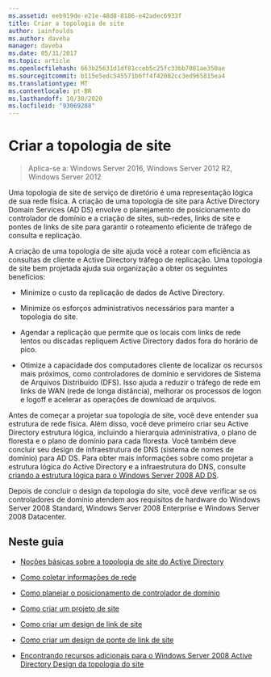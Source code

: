 ```yaml
---
ms.assetid: eeb919de-e21e-48d8-8186-e42adec6933f
title: Criar a topologia de site
author: iainfoulds
ms.author: daveba
manager: daveba
ms.date: 05/31/2017
ms.topic: article
ms.openlocfilehash: 663b25631d1df81cceb5c25fc33bb7081ae350ae
ms.sourcegitcommit: b115e5edc545571b6ff4f42082cc3ed965815ea4
ms.translationtype: MT
ms.contentlocale: pt-BR
ms.lasthandoff: 10/30/2020
ms.locfileid: "93069288"
---
```

# <a name="designing-the-site-topology"></a>Criar a topologia de site

>Aplica-se a: Windows Server 2016, Windows Server 2012 R2, Windows Server 2012

Uma topologia de site de serviço de diretório é uma representação lógica de sua rede física. A criação de uma topologia de site para Active Directory Domain Services (AD DS) envolve o planejamento de posicionamento do controlador de domínio e a criação de sites, sub-redes, links de site e pontes de links de site para garantir o roteamento eficiente de tráfego de consulta e replicação.

A criação de uma topologia de site ajuda você a rotear com eficiência as consultas de cliente e Active Directory tráfego de replicação. Uma topologia de site bem projetada ajuda sua organização a obter os seguintes benefícios:

-   Minimize o custo da replicação de dados de Active Directory.

-   Minimize os esforços administrativos necessários para manter a topologia do site.

-   Agendar a replicação que permite que os locais com links de rede lentos ou discadas repliquem Active Directory dados fora do horário de pico.

-   Otimize a capacidade dos computadores cliente de localizar os recursos mais próximos, como controladores de domínio e servidores de Sistema de Arquivos Distribuído (DFS). Isso ajuda a reduzir o tráfego de rede em links de WAN (rede de longa distância), melhorar os processos de logon e logoff e acelerar as operações de download de arquivos.

Antes de começar a projetar sua topologia de site, você deve entender sua estrutura de rede física. Além disso, você deve primeiro criar seu Active Directory estrutura lógica, incluindo a hierarquia administrativa, o plano de floresta e o plano de domínio para cada floresta. Você também deve concluir seu design de infraestrutura de DNS (sistema de nomes de domínio) para AD DS. Para obter mais informações sobre como projetar a estrutura lógica do Active Directory e a infraestrutura do DNS, consulte [criando a estrutura lógica para o Windows Server 2008 AD DS](/previous-versions/windows/it-pro/windows-server-2008-R2-and-2008/cc770806(v=ws.10)).

Depois de concluir o design da topologia do site, você deve verificar se os controladores de domínio atendem aos requisitos de hardware do Windows Server 2008 Standard, Windows Server 2008 Enterprise e Windows Server 2008 Datacenter.

## <a name="in-this-guide"></a>Neste guia

-   [Noções básicas sobre a topologia de site do Active Directory](../../ad-ds/plan/Understanding-Active-Directory-Site-Topology.md)

-   [Como coletar informações de rede](../../ad-ds/plan/Collecting-Network-Information.md)

-   [Como planejar o posicionamento de controlador de domínio](../../ad-ds/plan/Planning-Domain-Controller-Placement.md)

-   [Como criar um projeto de site](../../ad-ds/plan/Creating-a-Site-Design.md)

-   [Como criar um design de link de site](../../ad-ds/plan/Creating-a-Site-Link-Design.md)

-   [Como criar um design de ponte de link de site](../../ad-ds/plan/Creating-a-Site-Link-Bridge-Design.md)

-   [Encontrando recursos adicionais para o Windows Server 2008 Active Directory Design da topologia do site](../../ad-ds/plan/Finding-Additional-Resources-for-Windows-Server-2008-Active-Directory-Site-Topology-Design.md)

